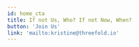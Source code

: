 ```yaml
---
id: home_cta
title: If not Us, Who? If not Now, When?
button: 'Join Us'
link: 'mailto:kristine@threefold.io'
---
```

